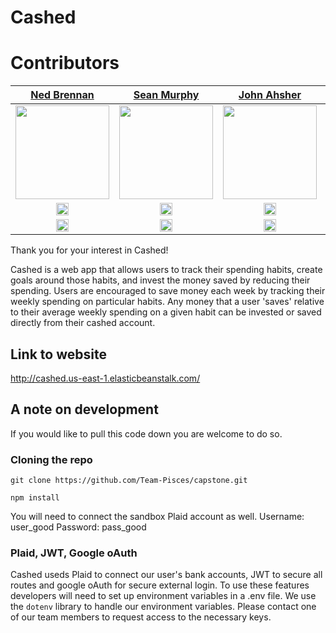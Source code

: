 # Cashed

# Contributors

|                                                     [Ned Brennan](https://www.linkedin.com/in/edward-brennan/)                                                     |                                                   [Sean Murphy](https://www.linkedin.com/in/scmurphy96/)                                                    |                                               [John Ahsher](https://www.linkedin.com/in/-john-asher/)                                               |                                                    [Kevin Lee](https://www.linkedin.com/in/kevin-lee-/)                                                     |
| :----------------------------------------------------------------------------------------------------------------------------------------------------------------: | :----------------------------------------------------------------------------------------------------------------------------------------------------------------: | :----------------------------------------------------------------------------------------------------------------------------------------------------------------: | :-------------------------------------------------------------------------------------------------------------------------------------------------------------: |
| [<img src="https://user-images.githubusercontent.com/36062933/111173237-dde2cf80-857c-11eb-8ca4-40962da23ad0.png" width = "150" />](https://github.com/NedBrennan) | [<img src="https://avatars.githubusercontent.com/u/54608605?s=400&v=4" width = "150" />](https://github.com/scmurphy96) | [<img src="https://avatars.githubusercontent.com/u/6667623?s=400&u=b87653292839ec221a5e964b0faa9ac5f1ef38ff&v=4" width = "150" />](https://github.com/jfilm) | [<img src="https://avatars.githubusercontent.com/u/62904438?s=400&u=490262981682487ab16fe4178258adbbc6e79c92&v=4" width = "150" />](https://github.com/juholee96) |
|   [<img src="https://www.flaticon.com/svg/vstatic/svg/733/733553.svg?token=exp=1615926999~hmac=da08ee59202123013eed245faedcf296" width="20"> ](https://github.com/NedBrennan)   |   [<img src="https://www.flaticon.com/svg/vstatic/svg/733/733553.svg?token=exp=1615926999~hmac=da08ee59202123013eed245faedcf296" width="20"> ](https://github.com/scmurphy96)    |   [<img src="https://www.flaticon.com/svg/vstatic/svg/733/733553.svg?token=exp=1615926999~hmac=da08ee59202123013eed245faedcf296" width="20"> ](https://github.com/jfilm)    |   [<img src="https://www.flaticon.com/svg/vstatic/svg/733/733553.svg?token=exp=1615926999~hmac=da08ee59202123013eed245faedcf296" width="20"> ](https://github.com/juholee96)    |
|                  [ <img src="https://www.flaticon.com/svg/vstatic/svg/725/725337.svg?token=exp=1615927117~hmac=ae71c0ab53b00e1bd2eb087d32b14712" width="20"> ](https://www.linkedin.com/in/edward-brennan/)                   |                [ <img src="https://static.licdn.com/sc/h/al2o9zrvru7aqj8e1x2rzsrca" width="20"> ](https://www.linkedin.com/in/scmurphy96/)                |              [ <img src="https://static.licdn.com/sc/h/al2o9zrvru7aqj8e1x2rzsrca" width="20"> ](https://www.linkedin.com/in/-john-asher/)              |                  [ <img src="https://static.licdn.com/sc/h/al2o9zrvru7aqj8e1x2rzsrca" width="20"> ](https://www.linkedin.com/in/kevin-lee-/)                   |

Thank you for your interest in Cashed!

Cashed is a web app that allows users to track their spending habits, create goals around those habits, and invest the money saved by reducing their spending. Users are encouraged to save money each week by tracking their weekly spending on particular habits. Any money that a user 'saves' relative to their average weekly spending on a given habit can be invested or saved directly from their cashed account.

## Link to website

http://cashed.us-east-1.elasticbeanstalk.com/

## A note on development

If you would like to pull this code down you are welcome to do so.

### Cloning the repo

`git clone https://github.com/Team-Pisces/capstone.git`
 
`npm install`

You will need to connect the sandbox Plaid account as well.
Username: user_good
Password: pass_good

### Plaid, JWT, Google oAuth

Cashed useds Plaid to connect our user's bank accounts, JWT to secure all routes and google oAuth for secure external login. To use these features developers will need to set up environment variables in a .env file. We use the `dotenv` library to handle our environment variables. Please contact one of our team members to request access to the necessary keys.
